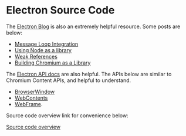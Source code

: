 # Electron Source Code

The [Electron Blog](https://electronjs.org/blog) is also an extremely helpful resource. Some posts are below:

* [Message Loop Integration](https://electronjs.org/blog/electron-internals-node-integration)
* [Using Node as a library](https://electronjs.org/blog/electron-internals-using-node-as-a-library)
* [Weak References](https://electronjs.org/blog/electron-internals-weak-references)
* [Building Chromium as a Library](https://electronjs.org/blog/electron-internals-building-chromium-as-a-library)

The [Electron API docs](https://electronjs.org/docs/api) are also helpful. The APIs below are similar to Chromium Content APIs, and helpful to understand.

* [BrowserWindow](https://electronjs.org/docs/api/browser-window)
* [WebContents](https://electronjs.org/docs/api/web-contents)
* [WebFrame](https://electronjs.org/docs/api/web-frame).

Source code overview link for convenience below:

[Source code overview](https://github.com/electron/electron/blob/master/docs/development/source-code-directory-structure.md)